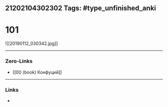21202104302302
Tags: #type_unfinished_anki 
---
# 101

![[20190112_030342.jpg]]

---
### Zero-Links
- [[00 (book) Конфуций]]
---
### Links
-